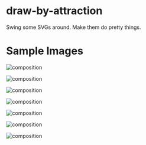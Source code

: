 draw-by-attraction
==================

Swing some SVGs around. Make them do pretty things.

Sample Images
==================

![composition](http://farm9.staticflickr.com/8236/8587286043_19d015e7f7_z.jpg)

![composition](http://farm9.staticflickr.com/8232/8588386802_c33ded96ca_z.jpg)

![composition](http://farm9.staticflickr.com/8368/8587286999_aec45221fe_z.jpg)

![composition](http://farm9.staticflickr.com/8529/8588387638_da7d39d44f_z.jpg)

![composition](http://farm9.staticflickr.com/8374/8587287573_ee4aeea0ab_z.jpg)

![composition](http://farm9.staticflickr.com/8102/8587287971_c7670506ae_m.jpg)

![composition](http://farm9.staticflickr.com/8088/8588388430_eb89375fde_m.jpg)